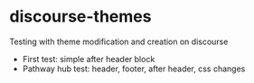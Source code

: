 # discourse-themes
Testing with theme modification and creation on discourse
* First test: simple after header block
* Pathway hub test: header, footer, after header, css changes
